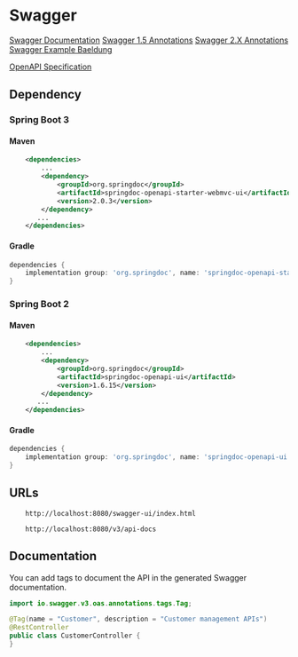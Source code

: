 # Swagger
[Swagger Documentation](https://swagger.io/docs/specification/about/)
[Swagger 1.5 Annotations](https://github.com/swagger-api/swagger-core/wiki/Annotations-1.5.X)
[Swagger 2.X Annotations](https://github.com/swagger-api/swagger-core/wiki/Swagger-2.X---Annotations)
[Swagger Example Baeldung](https://www.baeldung.com/swagger-set-example-description)

[OpenAPI Specification](https://github.com/OAI/OpenAPI-Specification)

## Dependency
### Spring Boot 3
#### Maven

```xml
    <dependencies>
        ...
		<dependency>
			<groupId>org.springdoc</groupId>
			<artifactId>springdoc-openapi-starter-webmvc-ui</artifactId>
			<version>2.0.3</version>
		</dependency>
       ...
    </dependencies>
```

#### Gradle
```groovy
dependencies {
    implementation group: 'org.springdoc', name: 'springdoc-openapi-starter-webmvc-ui', version: '2.0.3'
}
```

### Spring Boot 2
#### Maven
```xml
    <dependencies>
        ...
		<dependency>
			<groupId>org.springdoc</groupId>
			<artifactId>springdoc-openapi-ui</artifactId>
			<version>1.6.15</version>
		</dependency>
       ...
    </dependencies>
```

#### Gradle
```groovy
dependencies {
    implementation group: 'org.springdoc', name: 'springdoc-openapi-ui', version: '1.6.15'
}
```

## URLs
```
    http://localhost:8080/swagger-ui/index.html
```

```
    http://localhost:8080/v3/api-docs
```

## Documentation
You can add tags to document the API in the generated Swagger documentation.

```java
import io.swagger.v3.oas.annotations.tags.Tag;

@Tag(name = "Customer", description = "Customer management APIs")
@RestController
public class CustomerController {
}
```
